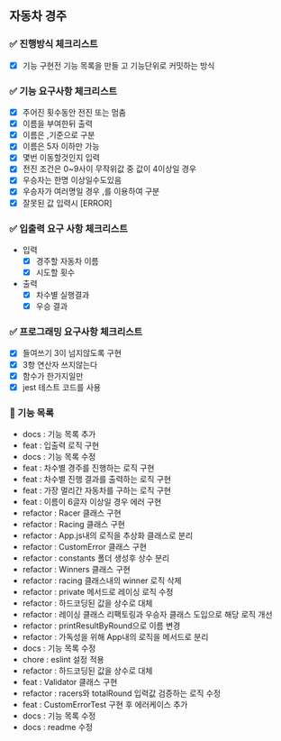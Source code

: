 ## 자동차 경주

### ✅ 진행방식 체크리스트

- [x] 기능 구현전 기능 목록을 만들
      고 기능단위로 커밋하는 방식

### ✅ 기능 요구사항 체크리스트

- [x] 주어진 횟수동안 전진 또는 멈춤
- [x] 이름을 부여한뒤 출력
- [x] 이름은 ,기준으로 구분
- [x] 이름은 5자 이하만 가능
- [x] 몇번 이동할것인지 입력
- [x] 전진 조건은 0~9사이 무작위값 중 값이 4이상일 경우
- [x] 우승자는 한명 이상일수도있음
- [x] 우승자가 여러명일 경우 ,를 이용하여 구분
- [x] 잘못된 값 입력시 [ERROR]

### ✅ 입출력 요구 사항 체크리스트

- 입력
  - [x] 경주할 자동차 이름
  - [x] 시도할 횟수
- 출력
  - [x] 차수별 실행결과
  - [x] 우승 결과

### ✅ 프로그래밍 요구사항 체크리스트

- [x] 들여쓰기 3이 넘지않도록 구현
- [x] 3항 연산자 쓰지않는다
- [x] 함수가 한가지일만
- [x] jest 테스트 코드를 사용

### 📝 기능 목록

- docs : 기능 목록 추가
- feat : 입출력 로직 구현
- docs : 기능 목록 수정
- feat : 차수별 경주를 진행하는 로직 구현
- feat : 차수별 진행 결과를 출력하는 로직 구현
- feat : 가장 멀리간 자동차를 구하는 로직 구현
- feat : 이름이 6글자 이상일 경우 에러 구현
- refactor : Racer 클래스 구현
- refactor : Racing 클래스 구현
- refactor : App.js내의 로직을 추상화 클래스로 분리
- refactor : CustomError 클래스 구현
- refactor : constants 폴더 생성후 상수 분리
- refactor : Winners 클래스 구현
- refactor : racing 클래스내의 winner 로직 삭제
- refactor : private 메서드로 레이싱 로직 수정
- refactor : 하드코딩된 값을 상수로 대체
- refactor : 레이싱 클래스 리팩토링과 우승자 클래스 도입으로 해당 로직 개선
- refactor : printResultByRound으로 이름 변경
- refactor : 가독성을 위해 App내의 로직을 메서드로 분리
- docs : 기능 목록 수정
- chore : eslint 설정 적용
- refactor : 하드코딩된 값을 상수로 대체
- feat : Validator 클래스 구현
- refactor : racers와 totalRound 입력값 검증하는 로직 수정
- feat : CustomErrorTest 구현 후 에러케이스 추가
- docs : 기능 목록 수정
- docs : readme 수정
